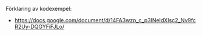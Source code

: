 Förklaring av kodexempel: 
* https://docs.google.com/document/d/14FA3wzp_c_p3INeIdXIsc2_Nv9fcR2Uy-DQGYFiFJLo/

